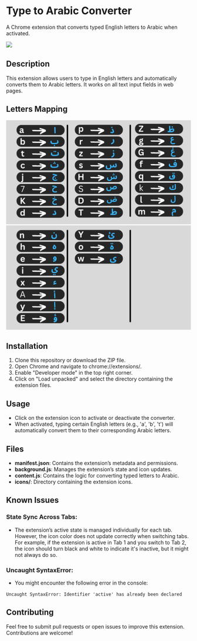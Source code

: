 # Type to Arabic Converter

A Chrome extension that converts typed English letters to Arabic when activated.

![](assets/Untitled%20design.gif)

## Description
This extension allows users to type in English letters and automatically converts them to Arabic letters. It works on all text input fields in web pages.

## Letters Mapping
![alt text](<assets/Letters Mapping 1.png>)
![alt text](<assets/Letters Mapping 2.png>)
## Installation
1. Clone this repository or download the ZIP file.
2. Open Chrome and navigate to chrome://extensions/.
3. Enable "Developer mode" in the top right corner.
4. Click on "Load unpacked" and select the directory containing the extension files.

## Usage
- Click on the extension icon to activate or deactivate the converter.
- When activated, typing certain English letters (e.g., 'a', 'b', 't') will automatically convert them to their corresponding Arabic letters.

## Files
- **manifest.json**: Contains the extension’s metadata and permissions.
- **background.js**: Manages the extension’s state and icon updates.
- **content.js**: Contains the logic for converting typed letters to Arabic.
- **icons/**: Directory containing the extension icons.

## Known Issues
### State Sync Across Tabs:

- The extension’s active state is managed individually for each tab. However, the icon color does not update correctly when switching tabs. <br>
For example, if the extension is active in Tab 1 and you switch to Tab 2, the icon should turn black and white to indicate it's inactive, but it might not always do so.

### Uncaught SyntaxError:
- You might encounter the following error in the console:
```
Uncaught SyntaxError: Identifier 'active' has already been declared
```

## Contributing
Feel free to submit pull requests or open issues to improve this extension. Contributions are welcome!